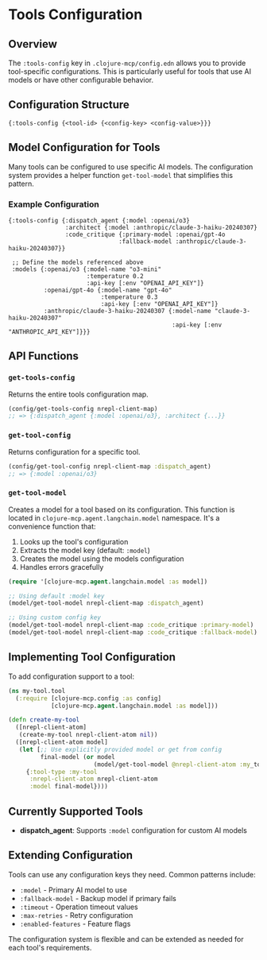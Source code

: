 # Tools Configuration

## Overview

The `:tools-config` key in `.clojure-mcp/config.edn` allows you to provide tool-specific configurations. This is particularly useful for tools that use AI models or have other configurable behavior.

## Configuration Structure

```edn
{:tools-config {<tool-id> {<config-key> <config-value>}}}
```

## Model Configuration for Tools

Many tools can be configured to use specific AI models. The configuration system provides a helper function `get-tool-model` that simplifies this pattern.

### Example Configuration

```edn
{:tools-config {:dispatch_agent {:model :openai/o3}
                :architect {:model :anthropic/claude-3-haiku-20240307}
                :code_critique {:primary-model :openai/gpt-4o
                               :fallback-model :anthropic/claude-3-haiku-20240307}}
 
 ;; Define the models referenced above
 :models {:openai/o3 {:model-name "o3-mini"
                      :temperature 0.2
                      :api-key [:env "OPENAI_API_KEY"]}
          :openai/gpt-4o {:model-name "gpt-4o"
                          :temperature 0.3
                          :api-key [:env "OPENAI_API_KEY"]}
          :anthropic/claude-3-haiku-20240307 {:model-name "claude-3-haiku-20240307"
                                              :api-key [:env "ANTHROPIC_API_KEY"]}}}
```

## API Functions

### `get-tools-config`
Returns the entire tools configuration map.

```clojure
(config/get-tools-config nrepl-client-map)
;; => {:dispatch_agent {:model :openai/o3}, :architect {...}}
```

### `get-tool-config`
Returns configuration for a specific tool.

```clojure
(config/get-tool-config nrepl-client-map :dispatch_agent)
;; => {:model :openai/o3}
```

### `get-tool-model`
Creates a model for a tool based on its configuration. This function is located in `clojure-mcp.agent.langchain.model` namespace. It's a convenience function that:
1. Looks up the tool's configuration
2. Extracts the model key (default: `:model`)
3. Creates the model using the models configuration
4. Handles errors gracefully

```clojure
(require '[clojure-mcp.agent.langchain.model :as model])

;; Using default :model key
(model/get-tool-model nrepl-client-map :dispatch_agent)

;; Using custom config key
(model/get-tool-model nrepl-client-map :code_critique :primary-model)
(model/get-tool-model nrepl-client-map :code_critique :fallback-model)
```

## Implementing Tool Configuration

To add configuration support to a tool:

```clojure
(ns my-tool.tool
  (:require [clojure-mcp.config :as config]
            [clojure-mcp.agent.langchain.model :as model]))

(defn create-my-tool
  ([nrepl-client-atom]
   (create-my-tool nrepl-client-atom nil))
  ([nrepl-client-atom model]
   (let [;; Use explicitly provided model or get from config
         final-model (or model
                        (model/get-tool-model @nrepl-client-atom :my_tool))]
     {:tool-type :my-tool
      :nrepl-client-atom nrepl-client-atom
      :model final-model})))
```

## Currently Supported Tools

- **dispatch_agent**: Supports `:model` configuration for custom AI models

## Extending Configuration

Tools can use any configuration keys they need. Common patterns include:
- `:model` - Primary AI model to use
- `:fallback-model` - Backup model if primary fails
- `:timeout` - Operation timeout values
- `:max-retries` - Retry configuration
- `:enabled-features` - Feature flags

The configuration system is flexible and can be extended as needed for each tool's requirements.
